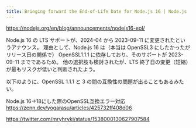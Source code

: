 ```yaml
---
title: Bringing forward the End-of-Life Date for Node.js 16 | Node.js
---
```


https://nodejs.org/en/blog/announcements/nodejs16-eol/

Node.js 16 の LTS サポートが、2024-04 から 2023-09-11 に変更されたというアナウンス。
理由として、Node.js 16 は（本当は OpenSSL3 にしたかったがリリース日の関係で） OpenSSL1.1.1 に依存しており、そのサポートが 2023-09-11 までであるため。
他の選択肢も検討されたが、LTS 終了日の変更（短縮）が最もリスクが低いと判断されたよう。

以下のように、OpenSSL 1.1.1 と 3 の間の互換性の問題が出ることもあるみたい。

Node.js 16→18にした際のOpenSSL互換エラー対応
https://zenn.dev/yogarasu/articles/425732ff408d06

https://twitter.com/mryhryki/status/1538000130627907584
